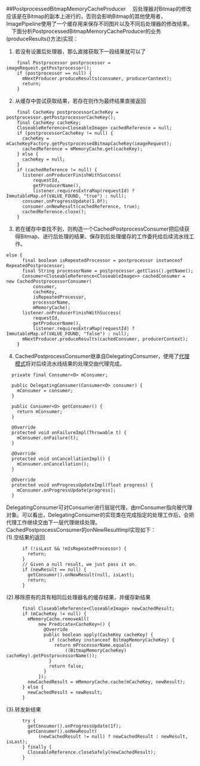 ##PostprocessedBitmapMemoryCacheProducer
&#8195;后处理器对Bitmap的修改应该是在Bitmap的副本上进行的，否则会影响Bitmap的其他使用者，ImagePipeline使用了一个缓存用来保存不同图片以及不同后处理器的修改结果。
&#8195;下面分析PostprocessedBitmapMemoryCacheProducer的业务(produceResults()方法)实现：
1. 若没有设置后处理器，那么直接获取下一段结果就可以了
```
    final Postprocessor postprocessor = imageRequest.getPostprocessor();
    if (postprocessor == null) {
      mNextProducer.produceResults(consumer, producerContext);
      return;
    }
```
2. 从缓存中尝试获取结果，若存在则作为最终结果直接返回
```
    final CacheKey postprocessorCacheKey = postprocessor.getPostprocessorCacheKey();
    final CacheKey cacheKey;
    CloseableReference<CloseableImage> cachedReference = null;
    if (postprocessorCacheKey != null) {
      cacheKey = mCacheKeyFactory.getPostprocessedBitmapCacheKey(imageRequest);
      cachedReference = mMemoryCache.get(cacheKey);
    } else {
      cacheKey = null;
    }
    if (cachedReference != null) {
      listener.onProducerFinishWithSuccess(
          requestId,
          getProducerName(),
          listener.requiresExtraMap(requestId) ? ImmutableMap.of(VALUE_FOUND, "true") : null);
      consumer.onProgressUpdate(1.0f);
      consumer.onNewResult(cachedReference, true);
      cachedReference.close();
    }
```
3. 若在缓存中查找不到，则构造一个CachedPostprocessConsumer把后续获得Bitmap、进行后处理的结果、保存到后处理缓存的工作委托给后续流水线工作。
```
else {
      final boolean isRepeatedProcessor = postprocessor instanceof RepeatedPostprocessor;
      final String processorName = postprocessor.getClass().getName();
      Consumer<CloseableReference<CloseableImage>> cachedConsumer = new CachedPostprocessorConsumer(
          consumer,
          cacheKey,
          isRepeatedProcessor,
          processorName,
          mMemoryCache);
      listener.onProducerFinishWithSuccess(
          requestId,
          getProducerName(),
          listener.requiresExtraMap(requestId) ? ImmutableMap.of(VALUE_FOUND, "false") : null);
      mNextProducer.produceResults(cachedConsumer, producerContext);
    }
```
4. CachedPostprocessConsumer继承自DelegatingConsumer，使用了[代理模式](https://github.com/icemoonlol/fresco-research-stuff/tree/master/main-stuff/drawee-research-stuff/Delegating%20Pattern.md)将对后续流水线结果的处理交由代理完成。
```
  private final Consumer<O> mConsumer;

  public DelegatingConsumer(Consumer<O> consumer) {
    mConsumer = consumer;
  }

  public Consumer<O> getConsumer() {
    return mConsumer;
  }

  @Override
  protected void onFailureImpl(Throwable t) {
    mConsumer.onFailure(t);
  }

  @Override
  protected void onCancellationImpl() {
    mConsumer.onCancellation();
  }

  @Override
  protected void onProgressUpdateImpl(float progress) {
    mConsumer.onProgressUpdate(progress);
  }
```
DelegatingConsumer可对Consumer进行层层代理，由mConsumer指向被代理对象。可以看出，DelegatingConsumer的实现类在完成指定的处理工作后，会把代理工作继续交由下一层代理继续处理。   
CachedPostprocessConsumer的onNewResultImpl实现如下：   
(1).空结果的返回
```
      if (!isLast && !mIsRepeatedProcessor) {
        return;
      }
      // Given a null result, we just pass it on.
      if (newResult == null) {
        getConsumer().onNewResult(null, isLast);
        return;
      }
```   
(2).移除原有的具有相同后处理器名的缓存结果，并缓存新结果
```
      final CloseableReference<CloseableImage> newCachedResult;
      if (mCacheKey != null) {
        mMemoryCache.removeAll(
            new Predicate<CacheKey>() {
              @Override
              public boolean apply(CacheKey cacheKey) {
                if (cacheKey instanceof BitmapMemoryCacheKey) {
                  return mProcessorName.equals(
                      ((BitmapMemoryCacheKey) cacheKey).getPostprocessorName());
                }
                return false;
              }
            });
        newCachedResult = mMemoryCache.cache(mCacheKey, newResult);
      } else {
        newCachedResult = newResult;
      }
```   
(3).转发新结果
```
      try {
        getConsumer().onProgressUpdate(1f);
        getConsumer().onNewResult(
            (newCachedResult != null) ? newCachedResult : newResult, isLast);
      } finally {
        CloseableReference.closeSafely(newCachedResult);
      }
```   


